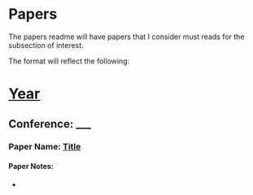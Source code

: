 # Papers


The papers readme will have papers that I consider must reads for the subsection of interest.

The format will reflect the following:


# <u> Year </u>

## Conference: ___ 
### Paper Name: [Title](link)
#### Paper Notes: 

* 
